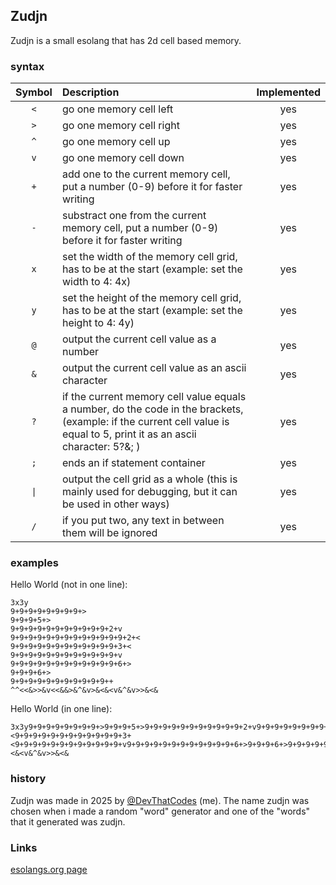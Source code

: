 ## Zudjn
Zudjn is a small esolang that has 2d cell based memory.

### syntax

| Symbol | Description | Implemented |
|:------:|:-----------|:-----:|
| `<` | go one memory cell left | yes |
| `>` | go one memory cell right | yes |
| `^` | go one memory cell up | yes |
| `v` | go one memory cell down | yes |
| `+` | add one to the current memory cell, put a number (0-9) before it for faster writing | yes |
| `-` | substract one from the current memory cell, put a number (0-9) before it for faster writing | yes |
| `x` | set the width of the memory cell grid, has to be at the start (example: set the width to 4: 4x) | yes |
| `y` | set the height of the memory cell grid, has to be at the start (example: set the height to 4: 4y) | yes |
| `@` | output the current cell value as a number | yes |
| `&` | output the current cell value as an ascii character | yes |
| `?` | if the current memory cell value equals a number, do the code in the brackets, (example: if the current cell value is equal to 5, print it as an ascii character: 5?&; ) | yes |
| `;` | ends an if statement container | yes |
| `\|` | output the cell grid as a whole (this is mainly used for debugging, but it can be used in other ways) | yes |
| `/` | if you put two, any text in between them will be ignored | yes |

### examples

Hello World (not in one line): 
```
3x3y
9+9+9+9+9+9+9+9+>
9+9+9+5+>
9+9+9+9+9+9+9+9+9+9+9+2+v
9+9+9+9+9+9+9+9+9+9+9+9+9+2+<
9+9+9+9+9+9+9+9+9+9+9+9+3+<
9+9+9+9+9+9+9+9+9+9+9+9+v
9+9+9+9+9+9+9+9+9+9+9+9+6+>
9+9+9+6+>
9+9+9+9+9+9+9+9+9+9+9++
^^<<&>>&v<<&&>&^&v>&<&<v&^&v>>&<&

```

Hello World (in one line):
```
3x3y9+9+9+9+9+9+9+9+>9+9+9+5+>9+9+9+9+9+9+9+9+9+9+9+2+v9+9+9+9+9+9+9+9+9+9+9+9+9+2+<9+9+9+9+9+9+9+9+9+9+9+9+3+<9+9+9+9+9+9+9+9+9+9+9+9+v9+9+9+9+9+9+9+9+9+9+9+9+6+>9+9+9+6+>9+9+9+9+9+9+9+9+9+9+9++^^<<&>>&v<<&&>&^&v>&<&<v&^&v>>&<&
```

### history
Zudjn was made in 2025 by [@DevThatCodes](https://github.com/DevThatCodes) (me). The name zudjn was chosen when i made a random "word" generator and one of the "words" that it generated was zudjn.

### Links
[esolangs.org page](https://esolangs.org/wiki/Zudjn)
